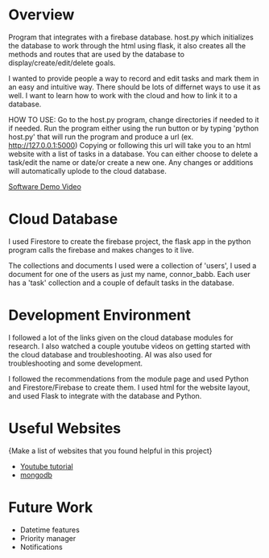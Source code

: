 # Overview

Program that integrates with a firebase database. host.py which initializes the database to work through the html using flask, it also creates all the methods and routes that are used by the database to display/create/edit/delete goals.

I wanted to provide people a way to record and edit tasks and mark them in an easy and intuitive way. There should be lots of differnet ways to use it as well. I want to learn how to work with the cloud and how to link it to a database.

HOW TO USE: Go to the host.py program, change directories if needed to it if needed. Run the program either using the run button or by typing 'python host.py' that will run the program and produce a url (ex. http://127.0.0.1:5000)
Copying or following this url will take you to an html website with a list of tasks in a database. You can either choose to delete a task/edit the name or date/or create a new one. Any changes or additions will automatically uplode to the cloud database.

[Software Demo Video](https://youtu.be/Q3hW1x9J4uw)

# Cloud Database

I used Firestore to create the firebase project, the flask app in the python program calls the firebase and makes changes to it live.

The collections and documents I used were a collection of 'users', I used a document for one of the users as just my name, connor_babb. Each user has a 'task' collection and a couple of default tasks in the database.

# Development Environment

I followed a lot of the links given on the cloud database modules for research. I also watched a couple youtube videos on getting started with the cloud database and troubleshooting. AI was also used for troubleshooting and some development.

I followed the recommendations from the module page and used Python and Firestore/Firebase to create them. I used html for the website layout, and used Flask to integrate with the database and Python.

# Useful Websites

{Make a list of websites that you found helpful in this project}

- [Youtube tutorial](https://www.youtube.com/watch?v=M1JjK9DXC6U)
- [mongodb](https://www.mongodb.com/resources/basics/databases/cloud-databases)

# Future Work

- Datetime features
- Priority manager
- Notifications
